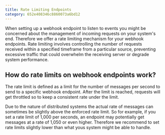 ```yaml
---
title: Rate Limiting Endpoints
category: 652e408346c8860073a6bd12
---
```


When setting up a webhook endpoint to listen to events you might be concerned about the management of incoming requests on your system's end. Therefore we offer a rate limiting mechanism for your webhook endpoints. Rate limiting involves controlling the number of requests received within a specified timeframe from a particular source, preventing excessive traffic that could overwhelm the receiving server or degrade system performance.

## How do rate limits on webhook endpoints work?

The rate limit is defined as a limit for the number of messages per second to send to a specific webhook endpoint. After the limit is reached, requests will get throttled so to keep a consistent rate under the limit.

Due to the nature of distributed systems the actual rate of messages can sometimes be slightly above the enforced rate limit. So for example, if you set a rate limit of 1,000 per seconds, an endpoint may potentially get messages at a rate of 1,050 or even higher. Therefore we recommend to set rate limits slightly lower than what yous system might be able to handle.
